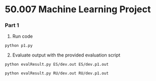 # 50.007 Machine Learning Project

### Part 1
1. Run code 
```
python p1.py
```

2. Evaluate output with the provided evaluation script
```
python evalResult.py ES/dev.out ES/dev.p1.out
```
```
python evalResult.py RU/dev.out RU/dev.p1.out
```